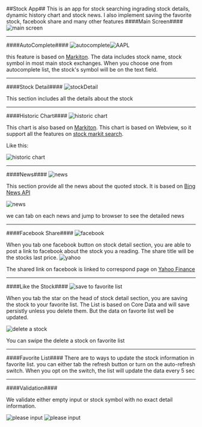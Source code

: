 ##Stock App##
This is an app for stock searching ingrading stock details, dynamic history chart and stock news. I also implement saving the favorite stock, facebook share and many other features
####Main Screen####
![main screen](./README_img/main_screen.PNG)

****************************************
####AutoComplete####
![autocomplete](./README_img/auto_complete.PNG)![AAPL](./README_img/AAPL.PNG)

this feature is based on [Markiton](http://markitondemand.github.io). The data includes stock name, stock symbol in most main stock exchanges. When you choose one from autocomplete list, the stock's symbol will be on the text field.

*****************************************
####Stock Detail####
![stockDetail](./README_img/detail_table.PNG)

This section includes all the details about the stock

****************************************
####Historic Chart####
![historic chart](./README_img/history_chart.PNG)

This chart is also based on [Markiton](http://markitondemand.github.io). This chart is based on Webview, so it support all the features on [stock markit search](http://www-scf.usc.edu/~yangpinz/HW8/StockSearch.html).

Like this:

![historic chart](./README_img/history_chart_option.PNG)
****************************************
####News####
![news](./README_img/news.PNG)

This section provide all the news about the quoted stock. It is based on [Bing News API](https://datamarket.azure.com/dataset/5BA839F1-12CE-4CCE-BF57-A49D98D29A44)

![news](./README_img/APPL_news.PNG)

we can tab on each news and jump to browser to see the detailed news

******************************************
####Facebook Share####
![facebook](./README_img/facebook_share.PNG)

When you tab one facebook button on stock detail section, you are able to post a link to facebook about the stock you a reading. The share title will be the stocks last price. 
![yahoo](./README_img/yahoo_finance.PNG)

The shared link on facebook is linked to correspond page on [Yahoo Finance](http://finance.yahoo.com)

**************************************
####Like the Stock####
![save to favorite list](./README_img/favorite_list.PNG)

When you tab the star on the head of stock detail section, you are saving the stock to your favorite list. The List is based on Core Data and will save persistly unless you delete them.
But the data on favorte list well be updated.

![delete a stock](./README_img/delete_favorite_stock.PNG)

You can swipe the delete a stock on favorite list

***************************************
####Favorite List####
There are to ways to update the stock information in favorite list.
you can either tab the refresh button or turn on the auto-refresh switch. When you opt on the switch, the list will update the data every 5 sec

*************************************
####Validation####

We validate either empty input or stock symbol with no exact detail information.

![please input](./README_img/invalidate.PNG)
![please input](./README_img/invalid_symbol.PNG)

